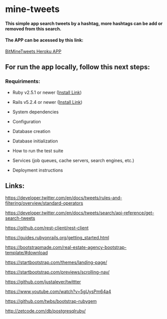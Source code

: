 # mine-tweets

#### This simple app search tweets by a hashtag, more hashtags can be add or removed from this search.

#### The APP can be acessed by this link:
[BitMineTweets Heroku APP](https://bitminetweets.herokuapp.com/)


## For run the app locally, follow this next steps:

### Requiriments:

* Ruby v2.5.1 or newer ([Install Link](https://www.ruby-lang.org/en/downloads/))

* Rails v5.2.4 or newer ([Install Link](http://railsinstaller.org/en))

* System dependencies

* Configuration

* Database creation

* Database initialization

* How to run the test suite

* Services (job queues, cache servers, search engines, etc.)

* Deployment instructions


## Links:

https://developer.twitter.com/en/docs/tweets/rules-and-filtering/overview/standard-operators

https://developer.twitter.com/en/docs/tweets/search/api-reference/get-search-tweets

https://github.com/rest-client/rest-client

https://guides.rubyonrails.org/getting_started.html

https://bootstrapmade.com/real-estate-agency-bootstrap-template/#download

https://startbootstrap.com/themes/landing-page/

https://startbootstrap.com/previews/scrolling-nav/

https://github.com/justalever/twittter

https://www.youtube.com/watch?v=5gUysPm64a4

https://github.com/twbs/bootstrap-rubygem

http://zetcode.com/db/postgresqlruby/




